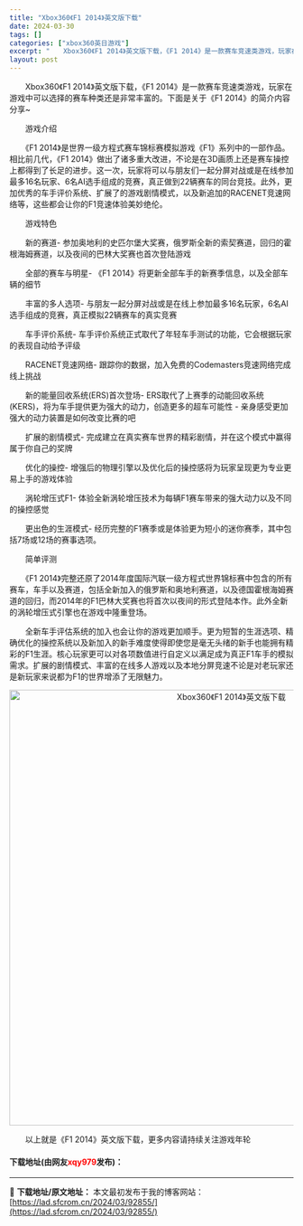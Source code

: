 ```yaml
---
title: "Xbox360《F1 2014》英文版下载"
date: 2024-03-30
tags: []
categories: ["xbox360英日游戏"]
excerpt: "　　Xbox360《F1 2014》英文版下载，《F1 2014》是一款赛车竞速类游戏，玩家在游戏中可以选择的赛车种类还是非常丰富的。下面是关于《F1 2014》的简介内容分享~ 　　游戏介绍 　　《F1 2014》是世界一级方程式赛车锦标赛模拟游戏《F1》系列中的一部作品。相比前几代，《F1 20&hellip;"
layout: post
---
```


 <p>　　Xbox360《F1 2014》英文版下载，《F1 2014》是一款赛车竞速类游戏，玩家在游戏中可以选择的赛车种类还是非常丰富的。下面是关于《F1 2014》的简介内容分享~</p> <p>　　游戏介绍</p> <p>　　《F1 2014》是世界一级方程式赛车锦标赛模拟游戏《F1》系列中的一部作品。相比前几代，《F1 2014》做出了诸多重大改进，不论是在3D画质上还是赛车操控上都得到了长足的进步。这一次，玩家将可以与朋友们一起分屏对战或是在线参加最多16名玩家、6名AI选手组成的竞赛，真正做到22辆赛车的同台竞技。此外，更加优秀的车手评价系统、扩展了的游戏剧情模式，以及新追加的RACENET竞速网络等，这些都会让你的F1竞速体验美妙绝伦。</p> <p>　　游戏特色</p> <p>　　新的赛道- 参加奥地利的史匹尔堡大奖赛，俄罗斯全新的索契赛道，回归的霍根海姆赛道，以及夜间的巴林大奖赛也首次登陆游戏</p> <p>　　全部的赛车与明星- 《F1 2014》将更新全部车手的新赛季信息，以及全部车辆的细节</p> <p>　　丰富的多人选项- 与朋友一起分屏对战或是在线上参加最多16名玩家，6名AI选手组成的竞赛，真正模拟22辆赛车的真实竞赛</p> <p>　　车手评价系统- 车手评价系统正式取代了年轻车手测试的功能，它会根据玩家的表现自动给予评级</p> <p>　　RACENET竞速网络- 跟踪你的数据，加入免费的Codemasters竞速网络完成线上挑战</p> <p>　　新的能量回收系统(ERS)首次登场- ERS取代了上赛季的动能回收系统(KERS)，将为车手提供更为强大的动力，创造更多的超车可能性 - 亲身感受更加强大的动力装置是如何改变比赛的吧</p> <p>　　扩展的剧情模式- 完成建立在真实赛车世界的精彩剧情，并在这个模式中赢得属于你自己的奖牌</p> <p>　　优化的操控- 增强后的物理引擎以及优化后的操控感将为玩家呈现更为专业更易上手的游戏体验</p> <p>　　涡轮增压式F1- 体验全新涡轮增压技术为每辆F1赛车带来的强大动力以及不同的操控感觉</p> <p>　　更出色的生涯模式- 经历完整的F1赛季或是体验更为短小的迷你赛季，其中包括7场或12场的赛事选项。</p> <p>　　简单评测</p> <p>　　《F1 2014》完整还原了2014年度国际汽联一级方程式世界锦标赛中包含的所有赛车，车手以及赛道，包括全新加入的俄罗斯和奥地利赛道，以及德国霍根海姆赛道的回归，而2014年的F1巴林大奖赛也将首次以夜间的形式登陆本作。此外全新的涡轮增压式引擎也在游戏中隆重登场。</p> <p>　　全新车手评估系统的加入也会让你的游戏更加顺手。更为短暂的生涯选项、精确优化的操控系统以及新加入的新手难度使得即使您是毫无头绪的新手也能拥有精彩的F1生涯。核心玩家更可以对各项数值进行自定义以满足成为真正F1车手的模拟需求。扩展的剧情模式、丰富的在线多人游戏以及本地分屏竞速不论是对老玩家还是新玩家来说都为F1的世界增添了无限魅力。</p> <p align="center"><img align="" border="0" src="https://lad.sfcrom.cn/wp-content/uploads/2024/03/20240330_6607d568bc67e.jpg" width="771" alt="Xbox360《F1 2014》英文版下载" /></p> <p>　　以上就是《F1 2014》英文版下载，更多内容请持续关注游戏年轮</p> <p><h4>下载地址(由网友<font color="red">xqy979</font>发布)：</h4></p> 

---
📖 **下载地址/原文地址：** 本文最初发布于我的博客网站：[https://lad.sfcrom.cn/2024/03/92855/](https://lad.sfcrom.cn/2024/03/92855/)
